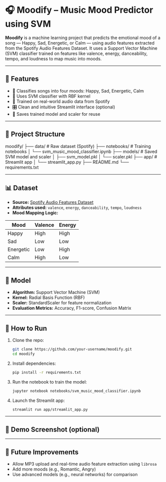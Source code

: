 # 🎧 Moodify – Music Mood Predictor using SVM

**Moodify** is a machine learning project that predicts the emotional mood of a song — Happy, Sad, Energetic, or Calm — using audio features extracted from the Spotify Audio Features Dataset. It uses a Support Vector Machine (SVM) classifier trained on features like valence, energy, danceability, tempo, and loudness to map music into moods.

---

## 🔮 Features

- 🎵 Classifies songs into four moods: Happy, Sad, Energetic, Calm
- 🤖 Uses SVM classifier with RBF kernel
- 🧠 Trained on real-world audio data from Spotify
- 🎛️ Clean and intuitive Streamlit interface (optional)
- 💽 Saves trained model and scaler for reuse

---

## 📁 Project Structure

moodify/
├── data/ # Raw dataset (Spotify)
├── notebooks/ # Training notebooks
│ └── svm_music_mood_classifier.ipynb
├── models/ # Saved SVM model and scaler
│ ├── svm_model.pkl
│ └── scaler.pkl
├── app/ # Streamlit app
│ └── streamlit_app.py
├── README.md
└── requirements.txt

---

## 📊 Dataset

- **Source:** [Spotify Audio Features Dataset](https://www.kaggle.com/datasets/geomack/spotifyclassification)
- **Attributes used:** `valence`, `energy`, `danceability`, `tempo`, `loudness`
- **Mood Mapping Logic:**

| Mood       | Valence | Energy |
|------------|---------|--------|
| Happy      | High    | High   |
| Sad        | Low     | Low    |
| Energetic  | Low     | High   |
| Calm       | High    | Low    |

---

## 🧪 Model

- **Algorithm:** Support Vector Machine (SVM)
- **Kernel:** Radial Basis Function (RBF)
- **Scaler:** StandardScaler for feature normalization
- **Evaluation Metrics:** Accuracy, F1-score, Confusion Matrix

---

## 🚀 How to Run

1. Clone the repo:
    ```bash
    git clone https://github.com/your-username/moodify.git
    cd moodify
    ```

2. Install dependencies:
    ```bash
    pip install -r requirements.txt
    ```

3. Run the notebook to train the model:
    ```bash
    jupyter notebook notebooks/svm_music_mood_classifier.ipynb
    ```

4. Launch the Streamlit app:
    ```bash
    streamlit run app/streamlit_app.py
    ```

---

## 🌟 Demo Screenshot (optional)


---

## 📌 Future Improvements

- Allow MP3 upload and real-time audio feature extraction using `librosa`
- Add more moods (e.g., Romantic, Angry)
- Use advanced models (e.g., neural networks) for comparison
